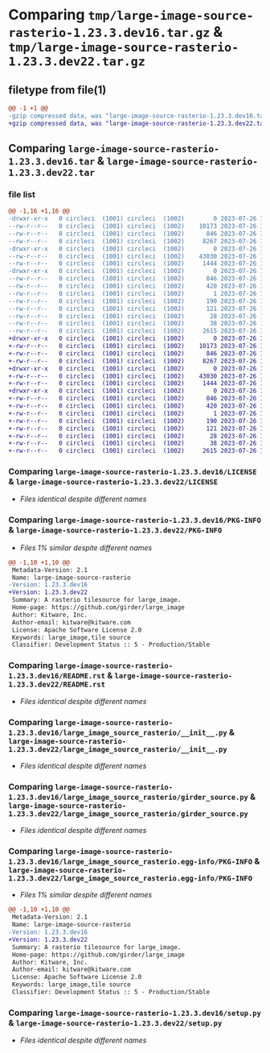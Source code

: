 # Comparing `tmp/large-image-source-rasterio-1.23.3.dev16.tar.gz` & `tmp/large-image-source-rasterio-1.23.3.dev22.tar.gz`

## filetype from file(1)

```diff
@@ -1 +1 @@
-gzip compressed data, was "large-image-source-rasterio-1.23.3.dev16.tar", last modified: Wed Jul 26 14:30:38 2023, max compression
+gzip compressed data, was "large-image-source-rasterio-1.23.3.dev22.tar", last modified: Wed Jul 26 15:07:00 2023, max compression
```

## Comparing `large-image-source-rasterio-1.23.3.dev16.tar` & `large-image-source-rasterio-1.23.3.dev22.tar`

### file list

```diff
@@ -1,16 +1,16 @@
-drwxr-xr-x   0 circleci  (1001) circleci  (1002)        0 2023-07-26 14:30:38.987482 large-image-source-rasterio-1.23.3.dev16/
--rw-r--r--   0 circleci  (1001) circleci  (1002)    10173 2023-07-26 14:30:38.000000 large-image-source-rasterio-1.23.3.dev16/LICENSE
--rw-r--r--   0 circleci  (1001) circleci  (1002)      846 2023-07-26 14:30:38.987482 large-image-source-rasterio-1.23.3.dev16/PKG-INFO
--rw-r--r--   0 circleci  (1001) circleci  (1002)     8267 2023-07-26 14:30:38.000000 large-image-source-rasterio-1.23.3.dev16/README.rst
-drwxr-xr-x   0 circleci  (1001) circleci  (1002)        0 2023-07-26 14:30:38.987482 large-image-source-rasterio-1.23.3.dev16/large_image_source_rasterio/
--rw-r--r--   0 circleci  (1001) circleci  (1002)    43030 2023-07-26 14:29:11.000000 large-image-source-rasterio-1.23.3.dev16/large_image_source_rasterio/__init__.py
--rw-r--r--   0 circleci  (1001) circleci  (1002)     1444 2023-07-26 14:29:11.000000 large-image-source-rasterio-1.23.3.dev16/large_image_source_rasterio/girder_source.py
-drwxr-xr-x   0 circleci  (1001) circleci  (1002)        0 2023-07-26 14:30:38.987482 large-image-source-rasterio-1.23.3.dev16/large_image_source_rasterio.egg-info/
--rw-r--r--   0 circleci  (1001) circleci  (1002)      846 2023-07-26 14:30:38.000000 large-image-source-rasterio-1.23.3.dev16/large_image_source_rasterio.egg-info/PKG-INFO
--rw-r--r--   0 circleci  (1001) circleci  (1002)      420 2023-07-26 14:30:38.000000 large-image-source-rasterio-1.23.3.dev16/large_image_source_rasterio.egg-info/SOURCES.txt
--rw-r--r--   0 circleci  (1001) circleci  (1002)        1 2023-07-26 14:30:38.000000 large-image-source-rasterio-1.23.3.dev16/large_image_source_rasterio.egg-info/dependency_links.txt
--rw-r--r--   0 circleci  (1001) circleci  (1002)      190 2023-07-26 14:30:38.000000 large-image-source-rasterio-1.23.3.dev16/large_image_source_rasterio.egg-info/entry_points.txt
--rw-r--r--   0 circleci  (1001) circleci  (1002)      121 2023-07-26 14:30:38.000000 large-image-source-rasterio-1.23.3.dev16/large_image_source_rasterio.egg-info/requires.txt
--rw-r--r--   0 circleci  (1001) circleci  (1002)       28 2023-07-26 14:30:38.000000 large-image-source-rasterio-1.23.3.dev16/large_image_source_rasterio.egg-info/top_level.txt
--rw-r--r--   0 circleci  (1001) circleci  (1002)       38 2023-07-26 14:30:38.987482 large-image-source-rasterio-1.23.3.dev16/setup.cfg
--rw-r--r--   0 circleci  (1001) circleci  (1002)     2615 2023-07-26 14:29:11.000000 large-image-source-rasterio-1.23.3.dev16/setup.py
+drwxr-xr-x   0 circleci  (1001) circleci  (1002)        0 2023-07-26 15:07:00.078172 large-image-source-rasterio-1.23.3.dev22/
+-rw-r--r--   0 circleci  (1001) circleci  (1002)    10173 2023-07-26 15:06:59.000000 large-image-source-rasterio-1.23.3.dev22/LICENSE
+-rw-r--r--   0 circleci  (1001) circleci  (1002)      846 2023-07-26 15:07:00.078172 large-image-source-rasterio-1.23.3.dev22/PKG-INFO
+-rw-r--r--   0 circleci  (1001) circleci  (1002)     8267 2023-07-26 15:06:59.000000 large-image-source-rasterio-1.23.3.dev22/README.rst
+drwxr-xr-x   0 circleci  (1001) circleci  (1002)        0 2023-07-26 15:07:00.078172 large-image-source-rasterio-1.23.3.dev22/large_image_source_rasterio/
+-rw-r--r--   0 circleci  (1001) circleci  (1002)    43030 2023-07-26 15:05:31.000000 large-image-source-rasterio-1.23.3.dev22/large_image_source_rasterio/__init__.py
+-rw-r--r--   0 circleci  (1001) circleci  (1002)     1444 2023-07-26 15:05:31.000000 large-image-source-rasterio-1.23.3.dev22/large_image_source_rasterio/girder_source.py
+drwxr-xr-x   0 circleci  (1001) circleci  (1002)        0 2023-07-26 15:07:00.078172 large-image-source-rasterio-1.23.3.dev22/large_image_source_rasterio.egg-info/
+-rw-r--r--   0 circleci  (1001) circleci  (1002)      846 2023-07-26 15:06:59.000000 large-image-source-rasterio-1.23.3.dev22/large_image_source_rasterio.egg-info/PKG-INFO
+-rw-r--r--   0 circleci  (1001) circleci  (1002)      420 2023-07-26 15:07:00.000000 large-image-source-rasterio-1.23.3.dev22/large_image_source_rasterio.egg-info/SOURCES.txt
+-rw-r--r--   0 circleci  (1001) circleci  (1002)        1 2023-07-26 15:06:59.000000 large-image-source-rasterio-1.23.3.dev22/large_image_source_rasterio.egg-info/dependency_links.txt
+-rw-r--r--   0 circleci  (1001) circleci  (1002)      190 2023-07-26 15:06:59.000000 large-image-source-rasterio-1.23.3.dev22/large_image_source_rasterio.egg-info/entry_points.txt
+-rw-r--r--   0 circleci  (1001) circleci  (1002)      121 2023-07-26 15:06:59.000000 large-image-source-rasterio-1.23.3.dev22/large_image_source_rasterio.egg-info/requires.txt
+-rw-r--r--   0 circleci  (1001) circleci  (1002)       28 2023-07-26 15:06:59.000000 large-image-source-rasterio-1.23.3.dev22/large_image_source_rasterio.egg-info/top_level.txt
+-rw-r--r--   0 circleci  (1001) circleci  (1002)       38 2023-07-26 15:07:00.078172 large-image-source-rasterio-1.23.3.dev22/setup.cfg
+-rw-r--r--   0 circleci  (1001) circleci  (1002)     2615 2023-07-26 15:05:31.000000 large-image-source-rasterio-1.23.3.dev22/setup.py
```

### Comparing `large-image-source-rasterio-1.23.3.dev16/LICENSE` & `large-image-source-rasterio-1.23.3.dev22/LICENSE`

 * *Files identical despite different names*

### Comparing `large-image-source-rasterio-1.23.3.dev16/PKG-INFO` & `large-image-source-rasterio-1.23.3.dev22/PKG-INFO`

 * *Files 1% similar despite different names*

```diff
@@ -1,10 +1,10 @@
 Metadata-Version: 2.1
 Name: large-image-source-rasterio
-Version: 1.23.3.dev16
+Version: 1.23.3.dev22
 Summary: A rasterio tilesource for large_image.
 Home-page: https://github.com/girder/large_image
 Author: Kitware, Inc.
 Author-email: kitware@kitware.com
 License: Apache Software License 2.0
 Keywords: large_image,tile source
 Classifier: Development Status :: 5 - Production/Stable
```

### Comparing `large-image-source-rasterio-1.23.3.dev16/README.rst` & `large-image-source-rasterio-1.23.3.dev22/README.rst`

 * *Files identical despite different names*

### Comparing `large-image-source-rasterio-1.23.3.dev16/large_image_source_rasterio/__init__.py` & `large-image-source-rasterio-1.23.3.dev22/large_image_source_rasterio/__init__.py`

 * *Files identical despite different names*

### Comparing `large-image-source-rasterio-1.23.3.dev16/large_image_source_rasterio/girder_source.py` & `large-image-source-rasterio-1.23.3.dev22/large_image_source_rasterio/girder_source.py`

 * *Files identical despite different names*

### Comparing `large-image-source-rasterio-1.23.3.dev16/large_image_source_rasterio.egg-info/PKG-INFO` & `large-image-source-rasterio-1.23.3.dev22/large_image_source_rasterio.egg-info/PKG-INFO`

 * *Files 1% similar despite different names*

```diff
@@ -1,10 +1,10 @@
 Metadata-Version: 2.1
 Name: large-image-source-rasterio
-Version: 1.23.3.dev16
+Version: 1.23.3.dev22
 Summary: A rasterio tilesource for large_image.
 Home-page: https://github.com/girder/large_image
 Author: Kitware, Inc.
 Author-email: kitware@kitware.com
 License: Apache Software License 2.0
 Keywords: large_image,tile source
 Classifier: Development Status :: 5 - Production/Stable
```

### Comparing `large-image-source-rasterio-1.23.3.dev16/setup.py` & `large-image-source-rasterio-1.23.3.dev22/setup.py`

 * *Files identical despite different names*

